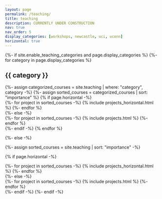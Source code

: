 ```yaml
---
layout: page
permalink: /teaching/
title: teaching
description: CURRENTLY UNDER CONSTRUCTION
nav: true
nav_order: 5
display_categories: [workshops, newcastle, uci, uconn]
horizontal: true
---
```




<!-- pages/teaching.md -->
<div class="projects">
{%- if site.enable_teaching_categories and page.display_categories %}
  <!-- Display categorized teaching -->
  {%- for category in page.display_categories %}
  <h2 class="category">{{ category }}</h2>
  {%- assign categorized_courses = site.teaching | where: "category", category -%}
  {%- assign sorted_courses = categorized_courses | sort: "importance" %}
  <!-- Generate cards for each course -->
  {% if page.horizontal -%}
  <div class="container">
    <div class="row row-cols-2">
    {%- for project in sorted_courses -%}
      {% include projects_horizontal.html %}
    {%- endfor %}
    </div>
  </div>
  {%- else -%}
  <div class="grid">
    {%- for project in sorted_courses -%}
      {% include projects.html %}
    {%- endfor %}
  </div>
  {%- endif -%}
  {% endfor %}

{%- else -%}
<!-- Display courses without categories -->
  {%- assign sorted_courses = site.teaching | sort: "importance" -%}
  <!-- Generate cards for each course -->
  {% if page.horizontal -%}
  <div class="container">
    <div class="row row-cols-2">
    {%- for project in sorted_courses -%}
      {% include projects_horizontal.html %}
    {%- endfor %}
    </div>
  </div>
  {%- else -%}
  <div class="grid">
    {%- for project in sorted_courses -%}
      {% include projects.html %}
    {%- endfor %}
  </div>
  {%- endif -%}
{%- endif -%}
</div>
